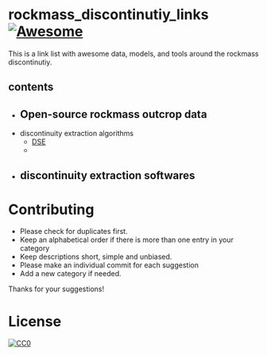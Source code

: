 # rockmass_discontinutiy_links [![Awesome](https://awesome.re/badge-flat2.svg)](https://awesome.re)
This is a link list with awesome data, models, and tools around the rockmass discontinutiy.

## contents
- Open-source rockmass outcrop data
  - 
- discontinuity extraction algorithms
  - [DSE](https://github.com/adririquelme/DSE)
  - 
- discontinuity extraction softwares
  - 


# Contributing

- Please check for duplicates first.
- Keep an alphabetical order if there is more than one entry in your category
- Keep descriptions short, simple and unbiased.
- Please make an individual commit for each suggestion
- Add a new category if needed.

Thanks for your suggestions!


# License

[![CC0](https://licensebuttons.net/p/zero/1.0/88x31.png)](https://creativecommons.org/publicdomain/zero/1.0/)
